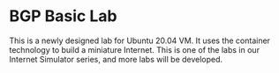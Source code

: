 # BGP Basic Lab

This is a newly designed lab for Ubuntu 20.04 VM.
It uses the container technology to build a miniature 
Internet. This is one of the labs in our Internet Simulator series, 
and more labs will be developed. 

